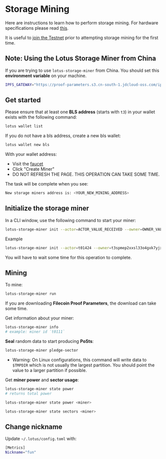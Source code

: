 # Storage Mining

Here are instructions to learn how to perform storage mining. For hardware specifications please read [this](https://docs.lotu.sh/en+hardware-mining).

It is useful to [join the Testnet](https://docs.lotu.sh/en+join-testnet) prior to attempting storage mining for the first time.

## Note: Using the Lotus Storage Miner from China

If you are trying to use `lotus-storage-miner` from China. You should set this **environment variable** on your machine.

```sh
IPFS_GATEWAY="https://proof-parameters.s3.cn-south-1.jdcloud-oss.com/ipfs/"
```

## Get started

Please ensure that at least one **BLS address** (starts with `t3`) in your wallet exists with the following command:

```sh
lotus wallet list
```

If you do not have a bls address, create a new bls wallet:

```sh
lotus wallet new bls
```

With your wallet address:

- Visit the [faucet](https://lotus-faucet.kittyhawk.wtf/miner.html)
- Click "Create Miner"
- DO NOT REFRESH THE PAGE. THIS OPERATION CAN TAKE SOME TIME.

The task will be complete when you see:

```sh
New storage miners address is: <YOUR_NEW_MINING_ADDRESS>
```

## Initialize the storage miner

In a CLI window, use the following command to start your miner:

```sh
lotus-storage-miner init --actor=ACTOR_VALUE_RECEIVED --owner=OWNER_VALUE_RECEIVED
```

Example

```sh
lotus-storage-miner init --actor=t01424 --owner=t3spmep2xxsl33o4gxk7yjxcobyohzgj3vejzerug25iinbznpzob6a6kexcbeix73th6vjtzfq7boakfdtd6a
```

You will have to wait some time for this operation to complete.

## Mining

To mine:

```sh
lotus-storage-miner run
```

If you are downloading **Filecoin Proof Parameters**, the download can take some time.

Get information about your miner:

```sh
lotus-storage-miner info
# example: miner id `t0111`
```

**Seal** random data to start producing **PoSts**:

```sh
lotus-storage-miner pledge-sector
```

- Warning: On Linux configurations, this command will write data to `$TMPDIR` which is not usually the largest partition. You should point the value to a larger partition if possible.

Get **miner power** and **sector usage**:

```sh
lotus-storage-miner state power
# returns total power

lotus-storage-miner state power <miner>

lotus-storage-miner state sectors <miner>
```

## Change nickname

Update `~/.lotus/config.toml` with:

```sh
[Metrics]
Nickname="fun"
```
